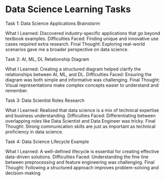 # Data Science Learning Tasks

Task 1: Data Science Applications Brainstorm

What I Learned: Discovered industry-specific applications that go beyond textbook examples.
Difficulties Faced: Finding unique and innovative use cases required extra research.
Final Thought: Exploring real-world scenarios gave me a broader perspective on data science.

Task 2: AI, ML, DL Relationship Diagram

What I Learned: Creating a structured diagram helped clarify the relationships between AI, ML, and DL.
Difficulties Faced: Ensuring the diagram was both simple and informative was challenging.
Final Thought: Visual representations make complex concepts easier to understand and remember.

Task 3: Data Scientist Roles Research

What I Learned: Realized that data science is a mix of technical expertise and business understanding.
Difficulties Faced: Differentiating between overlapping roles like Data Scientist and Data Engineer was tricky.
Final Thought: Strong communication skills are just as important as technical proficiency in data science.

Task 4: Data Science Lifecycle Example

What I Learned: A well-defined lifecycle is essential for creating effective data-driven solutions.
Difficulties Faced: Understanding the fine line between preprocessing and feature engineering was challenging.
Final Thought: Following a structured approach improves problem-solving and decision-making
